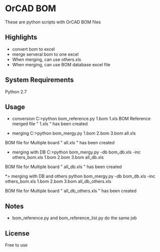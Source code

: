 OrCAD BOM
=====

These are python scripts with OrCAD BOM files

Highlights
-------

* convert bom to excel
* merge serveral bom to one excel
* When merging, can use others.xls
* When merging, can use BOM database excel file

System Requirements
-------
Python 2.7

Usage
-------

* conversion
C:>python bom_reference.py 1.bom 1.xls
BOM Reference merged file " 1.xls " has been created

* merging
C:>python bom_mergy.py 1.bom 2.bom 3.bom all.xls

BOM file for Multiple board " all.xls " has been created

* merging with DB
C:>python bom_mergy.py -db bom_db.xls -inc others_bom.xls 1.bom 2.bom 3.bom all_db.xls

BOM file for Multiple board " all_db.xls " has been created

*> merging with DB and others
python bom_mergy.py -db bom_db.xls -inc others_bom.xls 1.bom 2.bom 3.bom all_db_others.xls

BOM file for Multiple board " all_db_others.xls " has been created

Notes
-------
* bom_reference.py and bom_reference_list.py do the same job

License
-------
Free to use
